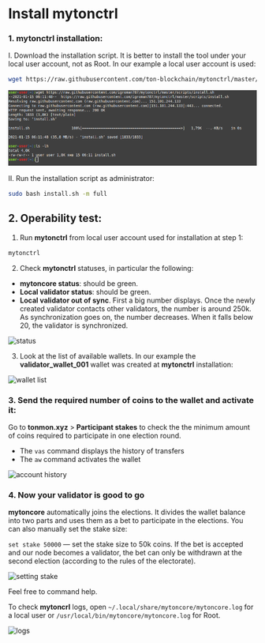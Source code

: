 # Install mytonctrl

### 1. mytonctrl installation:
I. Download the installation script. It is better to install the tool under your local user account, not as Root. In our example a local user account is used:

```sh
wget https://raw.githubusercontent.com/ton-blockchain/mytonctrl/master/scripts/install.sh
```
![](https://github.com/NM005/How-to-run-TON-Validators-Nominators-pool-/blob/a6a4db3ddd7c2864227edba80a64cc8529d87c41/images/manual-ubuntu_wget-ls.png)

II. Run the installation script as administrator:

```sh
sudo bash install.sh -m full
```

## 2. Operability test:
1. Run **mytonctrl** from local user account used for installation at step 1:

```sh
mytonctrl
```

2. Check **mytonctrl** statuses, in particular the following:

* **mytoncore status**: should be green.
* **Local validator status**: should be green.
* **Local validator out of sync**. First a big number displays. Once the newly created validator contacts other validators, the number is around 250k. As synchronization goes on, the number decreases. When it falls below 20, the validator is synchronized.

![status](https://raw.githubusercontent.com/ton-blockchain/mytonctrl/master/screens/mytonctrl-status.png)

3. Look at the list of available wallets. In our example the **validator_wallet_001** wallet was created at **mytonctrl** installation:

![wallet list](https://raw.githubusercontent.com/ton-blockchain/mytonctrl/master/screens/manual-ubuntu_mytonctrl-wl_ru.png)


### 3. Send the required number of coins to the wallet and activate it:
Go to **tonmon.xyz** > **Participant stakes** to check the the minimum amount of coins required to participate in one election round.

* The `vas` command displays the history of transfers
* The `aw` command activates the wallet

![account history](https://raw.githubusercontent.com/ton-blockchain/mytonctrl/master/screens/manual-ubuntu_mytonctrl-vas-aw_ru.png)


### 4. Now your validator is good to go
**mytoncore** automatically joins the elections. It divides the wallet balance into two parts and uses them as a bet to participate in the elections. You can also manually set the stake size:

`set stake 50000` — set the stake size to 50k coins. If the bet is accepted and our node becomes a validator, the bet can only be withdrawn at the second election (according to the rules of the electorate).

![setting stake](https://raw.githubusercontent.com/ton-blockchain/mytonctrl/master/screens/manual-ubuntu_mytonctrl-set_ru.png)

Feel free to command help.

To check **mytoncrl** logs, open `~/.local/share/mytoncore/mytoncore.log` for a local user or `/usr/local/bin/mytoncore/mytoncore.log` for Root.

![logs](https://raw.githubusercontent.com/ton-blockchain/mytonctrl/master/screens/manual-ubuntu_mytoncore-log.png)
